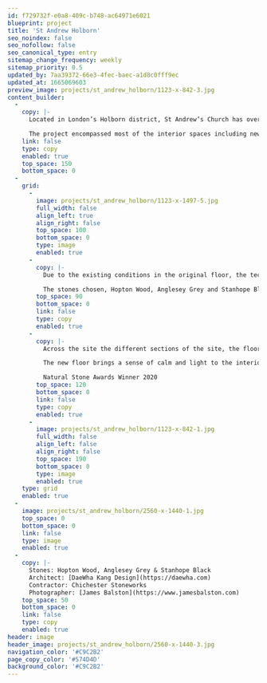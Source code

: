 ```yaml
---
id: f729732f-e0a8-409c-b748-ac64971e6021
blueprint: project
title: 'St Andrew Holborn'
seo_noindex: false
seo_nofollow: false
seo_canonical_type: entry
sitemap_change_frequency: weekly
sitemap_priority: 0.5
updated_by: 7aa39372-66e3-4fec-baec-a1d8c0fff9ec
updated_at: 1665069603
preview_image: projects/st_andrew_holborn/1123-x-842-3.jpg
content_builder:
  -
    copy: |-
      Located in London’s Holborn district, St Andrew’s Church has over 1000 years of history and today operates as a Guild Church.

      The project encompassed most of the interior spaces including new stone flooring to the baptistry, sanctuary, lady chapel, and main nave as well as several other stone elements.
    link: false
    type: copy
    enabled: true
    top_space: 150
    bottom_space: 0
  -
    grid:
      -
        image: projects/st_andrew_holborn/1123-x-1497-5.jpg
        full_width: false
        align_left: true
        align_right: false
        top_space: 100
        bottom_space: 0
        type: image
        enabled: true
      -
        copy: |-
          Due to the existing conditions in the original floor, the technical demands surrounding the selection of stones were challenging.

          The stones chosen, Hopton Wood, Anglesey Grey and Stanhope Black are all British materials with a distinguished history of use for decorative interior work in many of the country’s grandest buildings.
        top_space: 90
        bottom_space: 0
        link: false
        type: copy
        enabled: true
      -
        copy: |-
          Across the site the different sections of the site, the floor designs required exceptional accuracy and precision in detailing, manufacture and installation. To achieve the complex geometric intent and the very fine joints.

          The new floor brings a sense of calm and light to the interior. The dark accents just off-grid suggest the ebb and flow of movement within a grand constellation and focus attention towards the liturgical high points.

          Natural Stone Awards Winner 2020
        top_space: 120
        bottom_space: 0
        link: false
        type: copy
        enabled: true
      -
        image: projects/st_andrew_holborn/1123-x-842-1.jpg
        full_width: false
        align_left: false
        align_right: false
        top_space: 190
        bottom_space: 0
        type: image
        enabled: true
    type: grid
    enabled: true
  -
    image: projects/st_andrew_holborn/2560-x-1440-1.jpg
    top_space: 0
    bottom_space: 0
    link: false
    type: image
    enabled: true
  -
    copy: |-
      Stones: Hopton Wood, Anglesey Grey & Stanhope Black
      Architect: [DaeWha Kang Design](https://daewha.com)
      Contractor: Chichester Stoneworks
      Photographer: [James Balston](https://www.jamesbalston.com)
    top_space: 50
    bottom_space: 0
    link: false
    type: copy
    enabled: true
header: image
header_image: projects/st_andrew_holborn/2560-x-1440-3.jpg
navigation_color: '#C9C2B2'
page_copy_color: '#574D4D'
background_color: '#C9C2B2'
---
```

